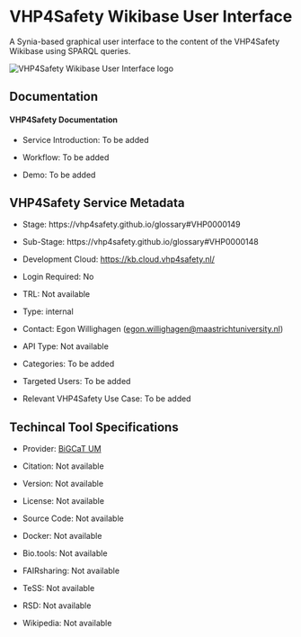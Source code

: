 # VHP4Safety Wikibase User Interface

<!--- This file is autogenerated. Edit vhp4safety_wikibase.json to make changes in this page. --->

A Synia-based graphical user interface to the content of the VHP4Safety Wikibase using SPARQL queries.

![VHP4Safety Wikibase User Interface logo](https://raw.githubusercontent.com/VHP4Safety/cloud/main/docs/service/)

## Documentation

#### VHP4Safety Documentation

* Service Introduction: To be added

* Workflow: To be added

* Demo: To be added

<h4 id='tess-widget-materials-header'></h4>

<div id='tess-widget-materials-list' class='tess-widget tess-widget-list'></div>
<script>
  function initTeSSWidgets() {
    var query = 'vhp4safety_wikibase';
    if (query.trim() != '') {
      TessWidget.Materials(document.getElementById('tess-widget-materials-list'),
                           'SimpleList',
                           {
                             opts: {
                               enableSearch: false
                             },
                             params: {
                               pageSize: 5,
                               q: query
                             }
                           });
      document.getElementById('tess-widget-materials-header').innerHTML = 'Documentation from ELIXIR TeSS'
    }
}
</script>
<script async='' defer='' src='https://elixirtess.github.io/TeSS_widgets/components/js/tess-widget-standalone.js' onload='initTeSSWidgets()'></script>

## VHP4Safety Service Metadata

* Stage: https:&#x2F;&#x2F;vhp4safety.github.io&#x2F;glossary#VHP0000149

* Sub-Stage: https:&#x2F;&#x2F;vhp4safety.github.io&#x2F;glossary#VHP0000148

* Development Cloud: [https:&#x2F;&#x2F;kb.cloud.vhp4safety.nl&#x2F;](https:&#x2F;&#x2F;kb.cloud.vhp4safety.nl&#x2F;)

* Login Required: No

* TRL: Not available

* Type: internal

* Contact: Egon Willighagen (egon.willighagen@maastrichtuniversity.nl)

* API Type: Not available

* Categories: To be added

* Targeted Users: To be added

* Relevant VHP4Safety Use Case: To be added

## Techincal Tool Specifications

* Provider: [BiGCaT UM]()

* Citation: Not available

* Version: Not available

* License: Not available

* Source Code: Not available

* Docker: Not available

* Bio.tools: Not available

* FAIRsharing: Not available

* TeSS: Not available

* RSD: Not available

* Wikipedia: Not available

<script type="application/ld+json">
  {
    "@context": "https://schema.org/",
    "@type": "SoftwareApplication",
    "http://purl.org/dc/terms/conformsTo": {
      "@type": "CreativeWork", "@id": "https://bioschemas.org/profiles/ComputationalTool/1.0-RELEASE"
    },
    "@id" : "https://vhp4safety.github.io/cloud/service/vhp4safety_wikibase",
    "name": "VHP4Safety Wikibase User Interface",
    "description": "A Synia-based graphical user interface to the content of the VHP4Safety Wikibase using SPARQL queries.",
    "url": ""
  }
</script>
